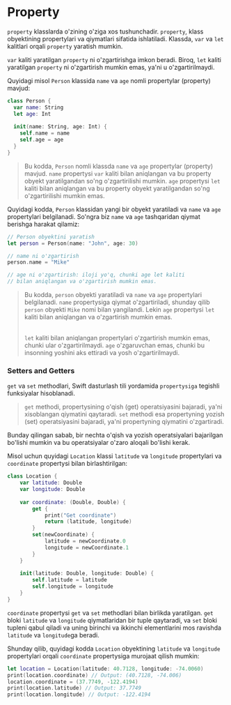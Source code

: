 # Property

`property` klasslarda o'zining o'ziga xos tushunchadir. `property`, klass obyektining propertylari va qiymatlari sifatida ishlatiladi. Klassda, `var` va `let` kalitlari orqali `property` yaratish mumkin.

`var` kaliti yaratilgan `property` ni o'zgartirishga imkon beradi. Biroq, `let` kaliti yaratilgan `property` ni o'zgartirish mumkin emas, ya'ni u o'zgartirilmaydi.

Quyidagi misol `Person` klassida `name` va `age` nomli propertylar (property) mavjud:

```swift
class Person {
  var name: String
  let age: Int
  
  init(name: String, age: Int) {
    self.name = name
    self.age = age
  }
}
```

> Bu kodda, `Person` nomli klassda `name` va `age` propertylar (property) mavjud. `name` propertysi `var` kaliti bilan aniqlangan va bu property obyekt yaratilgandan so'ng o'zgartirilishi mumkin. `age` propertysi `let` kaliti bilan aniqlangan va bu property obyekt yaratilgandan so'ng o'zgartirilishi mumkin emas.

Quyidagi kodda, `Person` klassidan yangi bir obyekt yaratiladi va `name` va `age` propertylari belgilanadi. So'ngra biz `name` va `age` tashqaridan qiymat berishga harakat qilamiz:

```swift
// Person obyektini yaratish
let person = Person(name: "John", age: 30)

// name ni o'zgartirish
person.name = "Mike"

// age ni o'zgartirish: iloji yo'q, chunki age let kaliti 
// bilan aniqlangan va o'zgartirish mumkin emas.
```

> Bu kodda, `person` obyekti yaratiladi va `name` va `age` propertylari belgilanadi. `name` propertysiga qiymat o'zgartiriladi, shunday qilib `person` obyekti `Mike` nomi bilan yangilandi. Lekin `age` propertysi `let` kaliti bilan aniqlangan va o'zgartirish mumkin emas.
>
> \
> `let` kaliti bilan aniqlangan propertylari o'zgartirish mumkin emas, chunki ular o'zgartirilmaydi. `age` o'zgaruvchan emas, chunki bu insonning yoshini aks ettiradi va yosh o'zgartirilmaydi.

### Setters and Getters

`get` va `set` methodlari, Swift dasturlash tili yordamida `propertysiga` tegishli funksiyalar hisoblanadi.

> `get` methodi, propertysining o'qish (get) operatsiyasini bajaradi, ya'ni xisoblangan qiymatini qaytaradi. `set` methodi esa propertyning yozish (set) operatsiyasini bajaradi, ya'ni propertyning qiymatini o'zgartiradi.

Bunday qilingan sabab, bir nechta o'qish va yozish operatsiyalari bajarilgan bo'lishi mumkin va bu operatsiyalar o'zaro aloqali bo'lishi kerak.

Misol uchun quyidagi `Location` klassi `latitude` va `longitude` propertylari va `coordinate` propertysi bilan birlashtirilgan:

```swift
class Location {
    var latitude: Double
    var longitude: Double
    
    var coordinate: (Double, Double) {
        get {
            print("Get coordinate")
            return (latitude, longitude)
        }
        set(newCoordinate) {
            latitude = newCoordinate.0
            longitude = newCoordinate.1
        }
    }
    
    init(latitude: Double, longitude: Double) {
        self.latitude = latitude
        self.longitude = longitude
    }
}
```

`coordinate` propertysi `get` va `set` methodlari bilan birlikda yaratilgan. `get` bloki `latitude` va `longitude` qiymatlaridan bir tuple qaytaradi, va `set` bloki tupleni qabul qiladi va uning birinchi va ikkinchi elementlarini mos ravishda `latitude` va `longitude`ga beradi.

Shunday qilib, quyidagi kodda `Location` obyektining `latitude` va `longitude` propertylari orqali `coordinate` propertysiga murojaat qilish mumkin:

```swift
let location = Location(latitude: 40.7128, longitude: -74.0060)
print(location.coordinate) // Output: (40.7128, -74.006)
location.coordinate = (37.7749, -122.4194)
print(location.latitude) // Output: 37.7749
print(location.longitude) // Output: -122.4194
```
